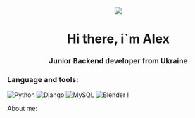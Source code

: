 <div id="Header" align="center">
    <a href="https://github.com/Fxr-Whxt"> <img src="/assets/animation.gif"></img></a>
    <h1>Hi there, i`m Alex</h1>
    <h3>Junior Backend developer from Ukraine</h3>
</div>


### Language and tools:

![Python](https://img.shields.io/badge/Python--pink?style=flat-square&logo=Python&labelColor=black&color=pink)
![Django](https://img.shields.io/badge/Django--red?style=flat-square&logo=Django&labelColor=black&color=red)
![MySQL](https://img.shields.io/badge/MySQL--green?style=flat-square&logo=MySQL&labelColor=black&color=Green)
![Blender](https://img.shields.io/badge/Blender--Blue?style=flat-square&logo=Blender&labelColor=black&color=blue)
!

About me: